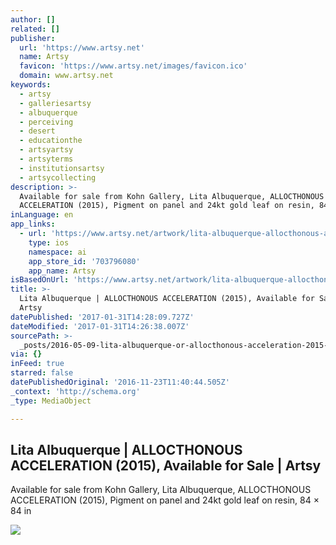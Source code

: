 ```yaml
---
author: []
related: []
publisher:
  url: 'https://www.artsy.net'
  name: Artsy
  favicon: 'https://www.artsy.net/images/favicon.ico'
  domain: www.artsy.net
keywords:
  - artsy
  - galleriesartsy
  - albuquerque
  - perceiving
  - desert
  - educationthe
  - artsyartsy
  - artsyterms
  - institutionsartsy
  - artsycollecting
description: >-
  Available for sale from Kohn Gallery, Lita Albuquerque, ALLOCTHONOUS
  ACCELERATION (2015), Pigment on panel and 24kt gold leaf on resin, 84 × 84 in
inLanguage: en
app_links:
  - url: 'https://www.artsy.net/artwork/lita-albuquerque-allocthonous-acceleration'
    type: ios
    namespace: ai
    app_store_id: '703796080'
    app_name: Artsy
isBasedOnUrl: 'https://www.artsy.net/artwork/lita-albuquerque-allocthonous-acceleration'
title: >-
  Lita Albuquerque | ALLOCTHONOUS ACCELERATION (2015), Available for Sale |
  Artsy
datePublished: '2017-01-31T14:28:09.727Z'
dateModified: '2017-01-31T14:26:38.007Z'
sourcePath: >-
  _posts/2016-05-09-lita-albuquerque-or-allocthonous-acceleration-2015-availab.md
via: {}
inFeed: true
starred: false
datePublishedOriginal: '2016-11-23T11:40:44.505Z'
_context: 'http://schema.org'
_type: MediaObject

---
```

<article style=""><h1>Lita Albuquerque | ALLOCTHONOUS ACCELERATION (2015), Available for Sale | Artsy</h1><p>Available for sale from Kohn Gallery, Lita Albuquerque, ALLOCTHONOUS ACCELERATION (2015), Pigment on panel and 24kt gold leaf on resin, 84 × 84 in</p><img src="https://d32dm0rphc51dk.cloudfront.net/KgcfZnEYcFE1bAw_0b7BzQ/large.jpg" /></article>